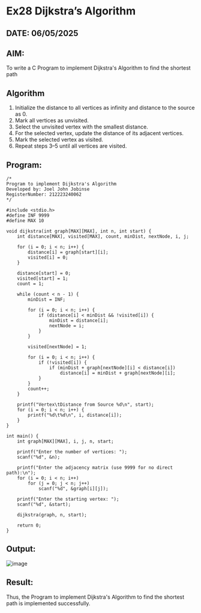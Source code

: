 # Ex28 Dijkstra’s Algorithm
## DATE: 06/05/2025
## AIM:
To write a C Program to implement Dijkstra's Algorithm to find the shortest path

## Algorithm
1. Initialize the distance to all vertices as infinity and distance to the source as 0.
2. Mark all vertices as unvisited.
3. Select the unvisited vertex with the smallest distance.
4. For the selected vertex, update the distance of its adjacent vertices.
5. Mark the selected vertex as visited.
6. Repeat steps 3–5 until all vertices are visited.



## Program:
```
/*
Program to implement Dijkstra's Algorithm 
Developed by: Joel John Jobinse
RegisterNumber: 212223240062
*/

#include <stdio.h>
#define INF 9999
#define MAX 10

void dijkstra(int graph[MAX][MAX], int n, int start) {
    int distance[MAX], visited[MAX], count, minDist, nextNode, i, j;

    for (i = 0; i < n; i++) {
        distance[i] = graph[start][i];
        visited[i] = 0;
    }

    distance[start] = 0;
    visited[start] = 1;
    count = 1;

    while (count < n - 1) {
        minDist = INF;

        for (i = 0; i < n; i++) {
            if (distance[i] < minDist && !visited[i]) {
                minDist = distance[i];
                nextNode = i;
            }
        }

        visited[nextNode] = 1;

        for (i = 0; i < n; i++) {
            if (!visited[i]) {
                if (minDist + graph[nextNode][i] < distance[i])
                    distance[i] = minDist + graph[nextNode][i];
            }
        }
        count++;
    }

    printf("Vertex\tDistance from Source %d\n", start);
    for (i = 0; i < n; i++) {
        printf("%d\t%d\n", i, distance[i]);
    }
}

int main() {
    int graph[MAX][MAX], i, j, n, start;

    printf("Enter the number of vertices: ");
    scanf("%d", &n);

    printf("Enter the adjacency matrix (use 9999 for no direct path):\n");
    for (i = 0; i < n; i++)
        for (j = 0; j < n; j++)
            scanf("%d", &graph[i][j]);

    printf("Enter the starting vertex: ");
    scanf("%d", &start);

    dijkstra(graph, n, start);

    return 0;
}

```

## Output:
![image](https://github.com/user-attachments/assets/2456a1c0-f208-40ef-be16-6886fe89edab)



## Result:
Thus, the Program to implement Dijkstra's Algorithm to find the shortest path is implemented successfully.
